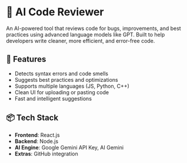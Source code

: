 # 🤖 AI Code Reviewer

An AI-powered tool that reviews code for bugs, improvements, and best practices using advanced language models like GPT. Built to help developers write cleaner, more efficient, and error-free code.

## 🚀 Features
- Detects syntax errors and code smells
- Suggests best practices and optimizations
- Supports multiple languages (JS, Python, C++)
- Clean UI for uploading or pasting code
- Fast and intelligent suggestions

## 📦 Tech Stack
- **Frontend**: React.js
- **Backend**: Node.js 
- **AI Engine**: Google Gemini API Key, AI Gemini
- **Extras**: GitHub integration
